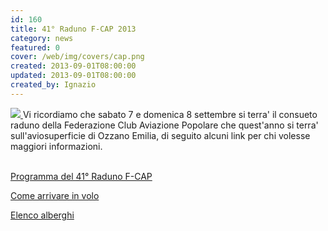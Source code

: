 ```yaml
---
id: 160
title: 41° Raduno F-CAP 2013
category: news
featured: 0
cover: /web/img/covers/cap.png
created: 2013-09-01T08:00:00
updated: 2013-09-01T08:00:00
created_by: Ignazio
---
```


<a href="/web/img/stories/2013-raduno-locandina.jpg" target="_blank">
    <img class="float-start mr-3 w-[300px]" src="/web/img/stories/2013-raduno-locandina.jpg"/>
</a>
Vi ricordiamo che sabato 7 e domenica 8 settembre si terra' il consueto raduno della Federazione Club Aviazione Popolare che quest'anno si terra' sull'aviosuperficie di Ozzano Emilia, di seguito alcuni link per chi volesse maggiori informazioni.<br />
<br />

<a href="https://www.federazionecap.it/web/news/128-2013-raduno-fcap-prog">Programma del 41° Raduno F-CAP</a>

<a href="https://www.federazionecap.it/web/news/129-2013-raduno-fcap-instr">Come arrivare in volo</a>

<a href="https://www.federazionecap.it/web/news/130-2013-raduno-fcap-alberghi">Elenco alberghi</a>
